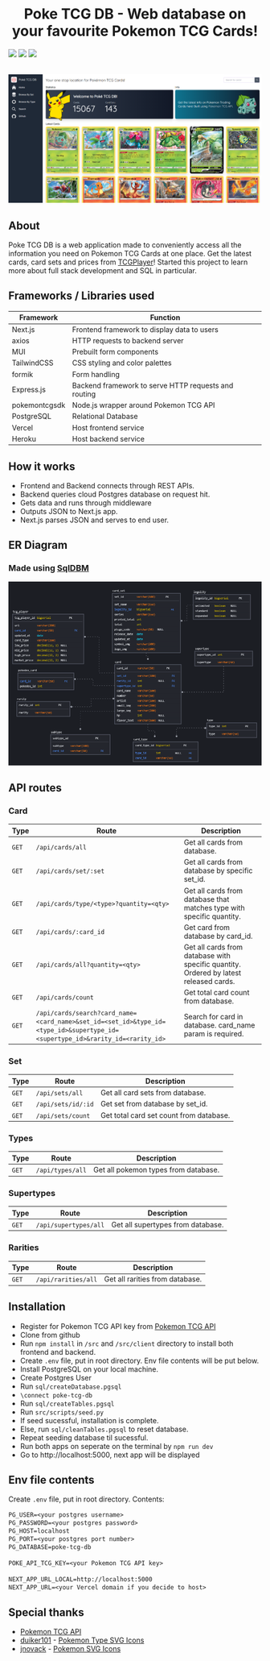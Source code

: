 <h1 align="center">Poke TCG DB - Web database on your favourite Pokemon TCG Cards!</h1>

<div align="">
  <img src="https://badgen.net/badge/License/Apache License 2.0/yellow?labelColor=black"/>
  <img src="https://badgen.net/badge/npm/8.15.0/green?labelColor=black"/>
  <img src="https://badgen.net/badge/node/16.17.0/green?labelColor=black"/>
</div>

<br/>

![Home](./docs/Homepage.png)

## About
Poke TCG DB is a web application made to conveniently access all the information you need on Pokemon TCG Cards at one place. Get the latest cards, card sets and prices from [TCGPlayer](https://www.tcgplayer.com/)! Started this project to learn more about full stack development and SQL in particular.

## Frameworks / Libraries used

| Framework    | Function                                                      |
| ----------   | ------------------------------------------------------------- | 
| Next.js      | Frontend framework to display data to users |
| axios      | HTTP requests to backend server |
| MUI      | Prebuilt form components |
| TailwindCSS      | CSS styling and color palettes |
| formik     | Form handling |
| Express.js     | Backend framework to serve HTTP requests and routing |
| pokemontcgsdk    | Node.js wrapper around Pokemon TCG API |
| PostgreSQL     | Relational Database |
| Vercel     | Host frontend service |
| Heroku     | Host backend service |

## How it works
- Frontend and Backend connects through REST APIs.
- Backend queries cloud Postgres database on request hit.
- Gets data and runs through middleware
- Outputs JSON to Next.js app.
- Next.js parses JSON and serves to end user.

## ER Diagram
### Made using [SqlDBM](https://sqldbm.com/Home/) 
![ER Diagram](./docs/ER_Diagram.png)

## API routes
### Card
| Type    | Route | Description |
| ----------   | -------- | -------- | 
| `GET`    | `/api/cards/all` | Get all cards from database. |
| `GET`    | `/api/cards/set/:set` | Get all cards from database by specific set_id. |
| `GET`    | `/api/cards/type/<type>?quantity=<qty>` | Get all cards from database that matches type with specific quantity. |
| `GET`    | `/api/cards/:card_id` | Get card from database by card_id. 
| `GET`    | `/api/cards/all?quantity=<qty>` | Get all cards from database with specific quantity. Ordered by latest released cards. |
| `GET`    | `/api/cards/count` | Get total card count from database.|
| `GET`    | `/api/cards/search?card_name=<card_name>&set_id=<set_id>&type_id=<type_id>&supertype_id=<supertype_id>&rarity_id=<rarity_id>` | Search for card in database. card_name param is required. |

### Set
| Type    | Route | Description |
| ----------   | -------- | -------- | 
| `GET`    | `/api/sets/all` | Get all card sets from database. |
| `GET`    | `/api/sets/id/:id` | Get set from database by set_id. |
| `GET`    | `/api/sets/count` | Get total card set count from database.|

### Types
| Type    | Route | Description |
| ----------   | -------- | -------- | 
| `GET`    | `/api/types/all` | Get all pokemon types from database. |

### Supertypes
| Type    | Route | Description |
| ----------   | -------- | -------- | 
| `GET`    | `/api/supertypes/all` | Get all supertypes from database. |

### Rarities
| Type    | Route | Description |
| ----------   | -------- | -------- | 
| `GET`    | `/api/rarities/all` | Get all rarities from database. |

## Installation
- Register for Pokemon TCG API key from [Pokemon TCG API](https://pokemontcg.io/)
- Clone from github
- Run `npm install` in `/src` and `/src/client` directory to install both frontend and backend.
- Create `.env` file, put in root directory. Env file contents will be put below.
- Install PostgreSQL on your local machine.
- Create Postgres User 
- Run `sql/createDatabase.pgsql`
- `\connect poke-tcg-db`
- Run `sql/createTables.pgsql`
- Run `src/scripts/seed.py` 
- If seed sucessful, installation is complete.
- Else, run `sql/cleanTables.pgsql` to reset database.
- Repeat seeding database til sucessful.
- Run both apps on seperate on the terminal by `npm run dev`
- Go to http://localhost:5000, next app will be displayed

## Env file contents
Create `.env` file, put in root directory. Contents:
```
PG_USER=<your postgres username>
PG_PASSWORD=<your postgres password>
PG_HOST=localhost
PG_PORT=<your postgres port number>
PG_DATABASE=poke-tcg-db

POKE_API_TCG_KEY=<your Pokemon TCG API key>

NEXT_APP_URL_LOCAL=http://localhost:5000
NEXT_APP_URL=<your Vercel domain if you decide to host>
```

## Special thanks
- [Pokemon TCG API](https://pokemontcg.io/)
- [duiker101](https://github.com/duiker101/) - [Pokemon Type SVG Icons](https://github.com/duiker101/pokemon-type-svg-icons)
- [jnovack](https://github.com/jnovack/) - [Pokemon SVG Icons](https://github.com/jnovack/pokemon-svg)


